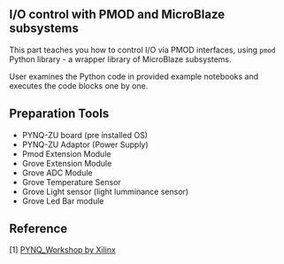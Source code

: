 ## I/O control with PMOD and MicroBlaze subsystems

This part teaches you how to control I/O via PMOD interfaces, using `pmod` Python library - a wrapper library of MicroBlaze subsystems.



User examines the Python code in provided example notebooks and executes the code blocks one by one.

## Preparation Tools
- PYNQ-ZU board (pre installed OS)
- PYNQ-ZU Adaptor (Power Supply)
- Pmod Extension Module
- Grove Extension Module
- Grove ADC Module
- Grove Temperature Sensor
- Grove Light sensor (light lumminance sensor)
- Grove Led Bar module

## Reference
[1] [PYNQ_Workshop by Xilinx](https://github.com/Xilinx/PYNQ_Workshop)
